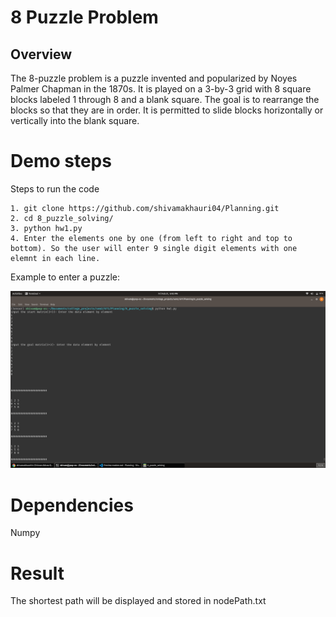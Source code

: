# 8 Puzzle Problem

## Overview
The 8-puzzle problem is a puzzle invented and popularized by Noyes Palmer Chapman in the 1870s. It is played on a 3-by-3 grid with 8 square blocks labeled 1 through 8 and a blank square. The goal is to rearrange the blocks so that they are in order. It is permitted to slide blocks horizontally or vertically into the blank square.

# Demo steps
 Steps to run the code

```
1. git clone https://github.com/shivamakhauri04/Planning.git
2. cd 8_puzzle_solving/
3. python hw1.py
4. Enter the elements one by one (from left to right and top to bottom). So the user will enter 9 single digit elements with one elemnt in each line.
```

Example to enter a puzzle:

![alt text](sample1.png)

# Dependencies 
Numpy

# Result
The shortest path will be displayed and stored in nodePath.txt


